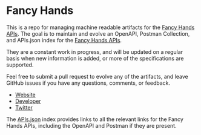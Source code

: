 # Fancy HandsThis is a repo for managing machine readable artifacts for the [Fancy Hands APIs](https://www.fancyhands.com/). The goal is to maintain and evolve an OpenAPI, Postman Collection, and APIs.json index for the [Fancy Hands APIs](https://www.fancyhands.com/).They are a constant work in progress, and will be updated on a regular basis when new information is added, or more of the specifications are supported.Feel free to submit a pull request to evolve any of the artifacts, and leave GitHub issues if you have any questions, comments, or feedback.- [Website](https://www.fancyhands.com/)- [Developer](https://www.fancyhands.com/)- [Twitter](https://twitter.com/fancyhands)The [APIs.json](https://github.com/api-evangelist/fancy-hands/blob/master/apis.json) index provides links to all the relevant links for the Fancy Hands APIs, including the OpenAPI and Postman if they are present.